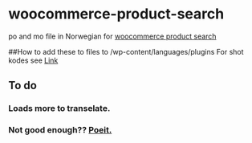 # woocommerce-product-search
po and mo file in Norwegian for [woocommerce product search](https://woocommerce.com/products/woocommerce-product-search/)

##How to
add these to files to 	/wp-content/languages/plugins
For shot kodes see [Link](https://docs.woocommerce.com/document/woocommerce-product-search/shortcodes/)

## To do 
### Loads more to transelate. 
### Not good enough?? [Poeit.](https://poedit.net/)

